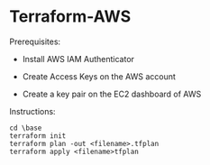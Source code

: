 # Terraform-AWS

Prerequisites:

- Install AWS IAM Authenticator

- Create Access Keys on the AWS account

- Create a key pair on the EC2 dashboard of AWS

Instructions:

``` 
cd \base
terraform init
terraform plan -out <filename>.tfplan
terraform apply <filename>tfplan

```



